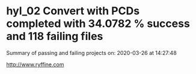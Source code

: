 # hyl_02 Convert with PCDs completed with 34.0782 % success and 118 failing files

Summary of passing and failing projects on: 2020-03-26 at 14:27:48

http://www.ryffine.com
